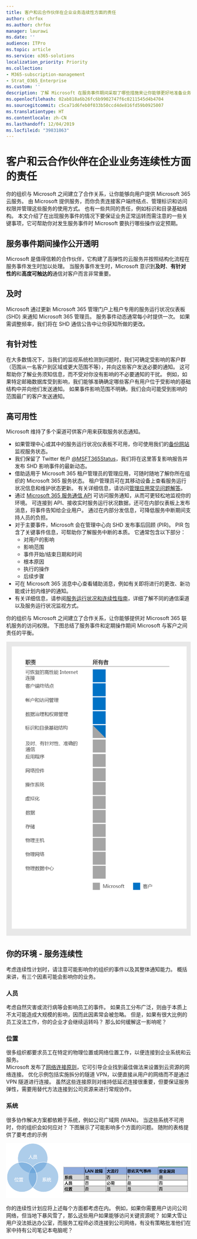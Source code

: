 ```yaml
---
title: 客户和云合作伙伴在企业业务连续性方面的责任
author: chrfox
ms.author: chrfox
manager: laurawi
ms.date: ''
audience: ITPro
ms.topic: article
ms.service: o365-solutions
localization_priority: Priority
ms.collection:
- M365-subscription-management
- Strat_O365_Enterprise
ms.custom: ''
description: 了解 Microsoft 在服务事件期间采取了哪些措施来让你能够更好地准备业务连续性计划。
ms.openlocfilehash: 02ab818a6b26fc6b9902747f6c0211545d4b4704
ms.sourcegitcommit: c5ca71d6feb0f033b50ccd4de816fd59b0925007
ms.translationtype: HT
ms.contentlocale: zh-CN
ms.lasthandoff: 12/04/2019
ms.locfileid: "39831863"
---
```

# <a name="enterprise-business-continuity-management-customer-and-cloud-partner-responsibilities"></a>客户和云合作伙伴在企业业务连续性方面的责任

你的组织与 Microsoft 之间建立了合作关系，让你能够向用户提供 Microsoft 365 云服务。 由 Microsoft 提供服务，而你负责连接客户端终结点、管理标识和访问权限并管理这些服务的使用方式。 也有一些共同的责任，例如标识和目录基础结构。 本文介绍了在出现服务事件的情况下要保证业务正常运转而需注意的一些关键事项，它可帮助你对发生服务事件时 Microsoft 要执行哪些操作设定预期。

## <a name="transparency-during-service-incidents"></a>服务事件期间操作公开透明

Microsoft 是值得信赖的合作伙伴，它构建了高弹性的云服务并按照结构化流程在服务事件发生时加以处理。 当服务事件发生时，Microsoft 意识到**及时**、**有针对性的**和**高度可触达的**通信对客户而言非常重要。

## <a name="timely"></a>及时
Microsoft 通过更新 Microsoft 365 管理门户上租户专用的服务运行状况仪表板 (SHD) 来通知 Microsoft 365 管理员。 服务事件动态通常每小时提供一次。 如果需调整频率，我们将在 SHD 通信公告中让你获知所做的更改。

## <a name="targeted"></a>有针对性
在大多数情况下，当我们的监视系统检测到问题时，我们可确定受影响的客户群（范围从一名客户到区域或更大范围不等），并向这些客户发送必要的通知。 这可帮助你了解业务须知信息，而不受对你没有影响的不必要通知的干扰。 例如，如果特定邮箱数据库受到影响，我们能够准确确定哪些客户有用户位于受影响的基础结构中并向他们发送通知。 如果事件影响范围不明确，我们会向可能受到影响的范围最广的客户发送通知。

## <a name="highly-available"></a>高可用性
Microsoft 维持了多个渠道可供客户用来获取服务状态通知。

- 如果管理中心或其中的服务运行状况仪表板不可用，你可使用我们的[备份网站](https://status.office365.com/)监视服务状态。
- 我们保留了 Twitter 帐户 [@MSFT365Status](https://twitter.com/msft365status?lang=en)，我们将在这里答复影响报告并发布 SHD 影响事件的最新动态。
- 借助适用于 Microsoft 365 租户管理员的管理应用，可随时随地了解你所在组织的 Microsoft 365 服务状态。 租户管理员可在其移动设备上查看服务运行状况信息和维护状态更新。 有关详细信息，请访问[管理应用常见问题解答](https://docs.microsoft.com/office365/admin/admin-overview/admin-mobile-app?view=o365-worldwide)。
- 通过 [Microsoft 365 服务通信 API](https://docs.microsoft.com/office365/servicedescriptions/office-365-platform-service-description/service-health-and-continuity#office-365-service-communications-api) 可访问服务通知，从而可更轻松地监视你的环境。 可连接到 API、接收实时服务运行状况数据，还可在内部仪表板上发布消息，将事件告知给企业用户。 通过在内部分发信息，可降低服务中断期间支持人员的负担。
- 对于主要事件，Microsoft 会在管理中心向 SHD 发布事后回顾 (PIR)。 PIR 包含了关键事件信息，可帮助你了解服务中断的本质。 它通常包含以下部分：
    - 对用户的影响
    - 影响范围
    - 事件开始/结束日期和时间
    - 根本原因
    - 执行的操作
    - 后续步骤
- 可在 Microsoft 365 消息中心查看辅助消息，例如有关即将进行的更改、新功能或计划内维护的通知。
- 有关详细信息，请参阅[服务运行状况和连续性指南](https://docs.microsoft.com/office365/servicedescriptions/office-365-platform-service-description/service-health-and-continuity)，详细了解不同的通信渠道以及服务运行状况监视方式。
 
你的组织与 Microsoft 之间建立了合作关系，让你能够提供对 Microsoft 365 联机服务的访问权限。 下图总结了服务事件和定期操作期间 Microsoft 与客户之间责任的平衡。

![客户与 Microsoft 责任间的平衡](media/ebcm/responsibilities.png)

## <a name="your-environment---service-continuity"></a>你的环境 - 服务连续性
考虑连续性计划时，请注意可能影响你的组织的事件以及其整体通知能力。 概括来讲，有三个因素可能会影响你的业务。

### <a name="people"></a>人员
考虑自然灾害或流行病等会影响员工的事件。 如果员工分布广泛，则由于本质上不太可能造成大规模的影响，因而此因素常会被忽略。 但是，如果有很大比例的员工没法工作，你的企业才会继续运转吗？ 那么如何缓解这一影响呢？

### <a name="location"></a>位置
很多组织都要求员工在特定的物理位置或网络位置工作，以便连接到企业系统和云服务。  
Microsoft 发布了[网络连接原则](https://docs.microsoft.com/office365/enterprise/office-365-network-connectivity-principles)，它可引导企业找到最佳做法来设置到云资源的网络连接。 优化示例包括实施拆分的隧道 VPN，以便直接从用户的网络而不是通过 VPN 隧道进行连接。  虽然这些连接原则对维持低延迟连接很重要，但要保证服务弹性，需要用替代方法连接到公司资源来进行常规协作。

### <a name="systems"></a>系统
很多协作解决方案都依赖于系统，例如公司广域网 (WAN)。 当这些系统不可用时，你的组织会如何应对？
下图展示了可能影响多个方面的问题。 随附的表格提供了要考虑的示例

![维恩图](media/ebcm/venn-diagram.png)

你的连续性计划应将上述每个方面都考虑在内。 例如，如果你需要用户访问公司网络，但当地下暴风雪了，那么这些用户如果能够访问关键资源呢？ 如果大雪让用户没法抵达办公室，而服务工程师必须连接到公司网络，有没有策略批准他们在家中持有公司笔记本电脑呢？
